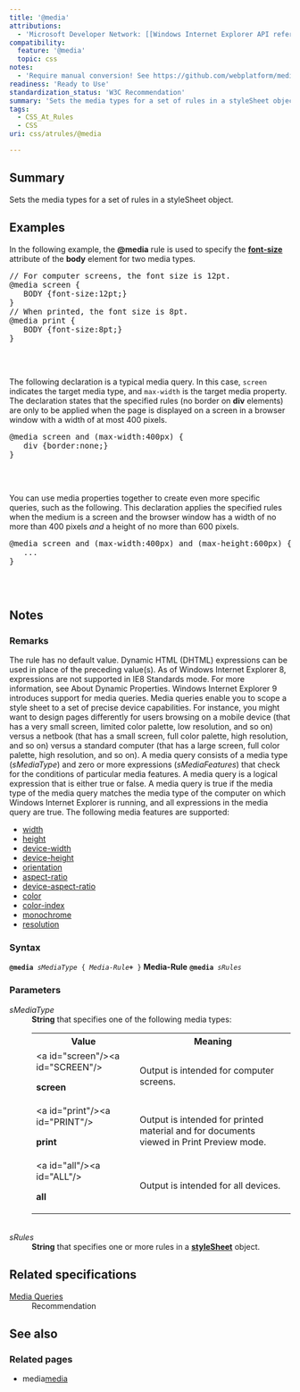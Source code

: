 ```yaml
---
title: '@media'
attributions:
  - 'Microsoft Developer Network: [[Windows Internet Explorer API reference](http://msdn.microsoft.com/en-us/library/ie/hh828809%28v=vs.85%29.aspx) Article]'
compatibility:
  feature: '@media'
  topic: css
notes:
  - 'Require manual conversion! See https://github.com/webplatform/mediawiki-conversion/issues/24'
readiness: 'Ready to Use'
standardization_status: 'W3C Recommendation'
summary: 'Sets the media types for a set of rules in a styleSheet object.'
tags:
  - CSS_At_Rules
  - CSS
uri: css/atrules/@media

---
```

<p>
</p>
<h2>Summary</h2>
<p>
Sets the media types for a set of rules in a styleSheet object.</p>
<h2>Examples</h2>
<p>In the following example,  the <b>@media</b> rule is used to specify the <a href="/css/properties/font-size"><b>font-size</b></a> attribute of the <b>body</b> element for two media types.
</p>
<div class="example">
<pre class="css">
// For computer screens, the font size is 12pt.
@media screen {
   BODY {font-size:12pt;}
}
// When printed, the font size is 8pt.
@media print {
   BODY {font-size:8pt;}
}

</pre>
<p><br/></p>
</div>
<p>The following declaration is a typical media query. In this case, <code>screen</code> indicates the target media type, and <code>max-width</code> is the target media property. The declaration states that the specified rules (no border on <b>div</b> elements) are only to be applied when the page is displayed on a screen in a browser window with a width of at most 400 pixels.
</p>
<div class="example">
<pre class="css">
@media screen and (max-width:400px) {
   div {border:none;}
}

</pre>
<p><br/></p>
</div>
<p>You can use media properties together to create even more specific queries, such as the following. This declaration applies the specified rules when the medium is a screen and the browser window has a width of no more than 400 pixels <i>and</i> a height of no more than 600 pixels.
</p>
<div class="example">
<pre class="css">
@media screen and (max-width:400px) and (max-height:600px) {
   ...
}

</pre>
<p><br/></p>
</div>
<h2>Notes</h2>
<h3>Remarks</h3>
<p>The rule has no default value.
Dynamic HTML (DHTML) expressions can be used in place of the preceding value(s). As of Windows Internet Explorer 8, expressions are not supported in IE8 Standards mode. For more information, see About Dynamic Properties.
Windows Internet Explorer 9 introduces support for media queries. Media queries enable you to scope a style sheet to a set of precise device capabilities. For instance, you might want to design pages differently for users browsing on a mobile device (that has a very small screen, limited color palette, low resolution, and so on) versus a netbook (that has a small screen, full color palette, high resolution, and so on) versus a standard computer (that has a large screen, full color palette, high resolution, and so on).
A media query consists of a media type (<i>sMediaType</i>) and zero or more expressions (<i>sMediaFeatures</i>) that check for the conditions of particular media features. A media query is a logical expression that is either true or false. A media query is true if the media type of the media query matches the media type of the computer on which Windows Internet Explorer is running, and all expressions in the media query are true. The following media features are supported:
</p>
<ul><li><a href="/css/media_queries/width">width</a></li>
<li><a href="/css/media_queries/height">height</a></li>
<li><a href="/css/media_queries/device-width">device-width</a></li>
<li><a href="/css/media_queries/device-height">device-height</a></li>
<li><a href="/css/media_queries/orientation">orientation</a></li>
<li><a href="/css/media_queries/aspect-ratio">aspect-ratio</a></li>
<li><a href="/css/media_queries/device-aspect-ratio">device-aspect-ratio</a></li>
<li><a href="/css/media_queries/colors_by">color</a></li>
<li><a href="/css/media_queries/color-index">color-index</a></li>
<li><a href="/css/media_queries/monochrome">monochrome</a></li>
<li><a href="/css/media_queries/resolution">resolution</a></li></ul><h3>Syntax</h3>
<p><code><b>@media </b><i>sMediaType</i> { <i>Media-Rule</i><b>+</b> }</code>
<b>Media-Rule</b>
<code><b>@media </b><i>sRules</i></code>
</p>
<h3>Parameters</h3>
<dl><dt><i>sMediaType</i></dt>
<dd><b>String</b> that specifies one of the following media types:<table><tr><th>Value</th><th>Meaning</th></tr><tr><td width="40%">&lt;a id="screen"/&gt;&lt;a id="SCREEN"/&gt;<dl><dt><b>screen</b></dt></dl></td><td width="60%">Output is intended for computer screens.</td></tr><tr><td width="40%">&lt;a id="print"/&gt;&lt;a id="PRINT"/&gt;<dl><dt><b>print</b></dt></dl></td><td width="60%">Output is intended for printed material and for documents viewed in Print Preview mode.</td></tr><tr><td width="40%">&lt;a id="all"/&gt;&lt;a id="ALL"/&gt;<dl><dt><b>all</b></dt></dl></td><td width="60%">Output is intended for all devices.</td></tr></table> </dd>
<dt><i>sRules</i></dt>
<dd><b>String</b> that specifies one or more rules in a <a href="/css/cssom/styleSheet"><b>styleSheet</b></a> object.</dd></dl><h2>Related specifications</h2>

<dl><dt><a rel="nofollow" class="external text" href="http://www.w3.org/TR/css3-mediaqueries/">Media Queries</a></dt>
  <dd>Recommendation</dd>
</dl><h2>See also</h2>
<h3>Related pages</h3>
<ul><li>media<a href="/css/cssom/properties/media">media</a></li></ul>
